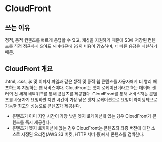 # CloudFront

## 쓰는 이유

정적, 동적 컨텐츠를 빠르게 응답할 수 있고, 캐싱을 지원하기 때문에 S3에 저장된 컨텐츠를 직접 접근하지 않아도 되기때문에 S3의 비용이 감소하며, 더 빠른 응답을 지원하기때문.

## CloudFront 개요

.html, .css, .js 및 이미지 파일과 같은 정적 및 동적 웹 콘텐츠를 사용자에게 더 빨리 배포하도록 지원하는 웹 서비스이다. CloudFront는 엣지 로케이션이라고 하는 데이터 센터의 전 세계 네트워크를 통해 콘텐츠를 제공한다. CloudFront를 통해 서비스하는 콘텐츠를 사용자가 요청하면 지연 시간이 가장 낮은 엣지 로케이션으로 요청이 라이팅되므로 가능한 최고의 성능으로 콘텐츠가 제공된다.

- 콘텐츠가 이미 지연 시간이 가장 낮은 엣지 로케이션에 있는 경우 CloudFront가 콘텐츠를 즉시 제공한다.
- 콘텐츠가 엣지 로케이션에 없는 경우 CloudFront는 콘텐츠의 최종 버전에 대한 소스로 지정된 오리진(AWS S3 버킷, HTTP 서버 등)에서 콘텐츠를 검색한다.